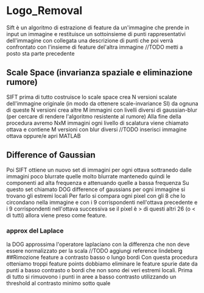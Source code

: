 # Logo_Removal
Sift è un algoritmo di estrazione di feature da un'immagine che prende in input un immagine
e restituisce un sottoinsieme di punti rappresentativi dell'immagine con collegata una descrizione di punti
che poi verrà confrontato con l'insieme di feature del'altra immagine 
//TODO metti a posto sta parte precedente
## Scale Space (invarianza spaziale e eliminazione rumore)
SIFT prima di tutto costruisce lo scale space 
crea N versioni scalate dell'immagine originale (in modo da ottenere scale-invariance SI) da ognuna 
di queste N versioni crea altre M immagini con livelli diversi di gaussian-blur (per cercare di rendere l'algoritmo resistente al rumore)
Alla fine della procedura avremo NxM immagini ogni livello di scalatura viene chiamato ottava e 
contiene M versioni con blur diversi 
//TODO inserisci immagine ottava oppure/e apri MATLAB
## Difference of Gaussian
Poi SIFT ottiene un nuovo set di immagini per ogni ottava sottranedo dalle immagini poco blurrate
quelle molto blurrate mantenedo quindi le componenti ad alta frequenza e attenuando quelle a bassa
frequenza
Su questo set chiamato DOG difference of gaussians per ogni immagine si trovano gli estremi locali
Per farlo si compara ogni pixel con gli 8 che lo circondano nella immagine e con i 9 corrispondenti 
nell'ottava precedente e i 9 corrispondenti nell'ottava successiva se il pixel è > di questi altri 26 (o < di tutti) allora viene preso
come feature.
### approx del Laplace 
la DOG approssima l'operatore laplaciano con la differenza che non deve essere normalizzato per la scala
//TODO aggiungi reference lindeberg
##Rimozione feature a contrasto basso o lungo bordi
Con questa procedura otteniamo troppi feature points dobbiamo eliminare le feature spurie date da punti a basso contrasto o
bordi che non sono dei veri estremi locali. Prima di tutto si rimuovono i punti in aree a basso contrasto utilizzando un threshold al contrasto
minimo sotto quale 
